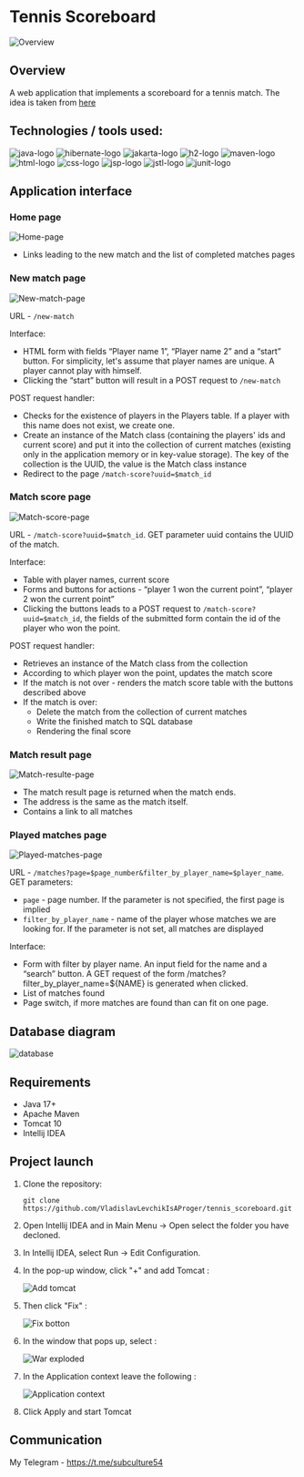 # Tennis Scoreboard

![Overview](https://github.com/VladislavLevchikIsAProger/tennis_scoreboard/assets/153897612/1087e983-d3b1-4aff-ba5f-3dd1834fc9d3)

## Overview

A web application that implements a scoreboard for a tennis match. The idea is taken from [here](https://zhukovsd.github.io/java-backend-learning-course/Projects/TennisScoreboard/)

## Technologies / tools used:
![java-logo](https://github.com/VladislavLevchikIsAProger/tennis_scoreboard/assets/153897612/bc1ab298-7a78-42ec-8813-05b38668310e)
![hibernate-logo](https://github.com/VladislavLevchikIsAProger/tennis_scoreboard/assets/153897612/071df0a5-79ef-4435-9c98-5a9b2383d420)
![jakarta-logo](https://github.com/VladislavLevchikIsAProger/tennis_scoreboard/assets/153897612/0d339161-2abb-419e-9918-e6347b7c686e)
![h2-logo](https://github.com/VladislavLevchikIsAProger/tennis_scoreboard/assets/153897612/3e65f8a8-a9a7-44bc-85c8-42d173338c74)
![maven-logo](https://github.com/VladislavLevchikIsAProger/tennis_scoreboard/assets/153897612/159c5f30-83db-49a2-906a-fc92a071eeff)
![html-logo](https://github.com/VladislavLevchikIsAProger/tennis_scoreboard/assets/153897612/cf73900e-a565-405d-b7dd-cc05f9429c2f)
![css-logo](https://github.com/VladislavLevchikIsAProger/tennis_scoreboard/assets/153897612/d7d9ecf6-1cfb-4fe1-ba32-dd43d59921a8)
![jsp-logo](https://github.com/VladislavLevchikIsAProger/tennis_scoreboard/assets/153897612/dc929923-33e6-4d73-a4c0-6eb3638b6ab5)
![jstl-logo](https://github.com/VladislavLevchikIsAProger/tennis_scoreboard/assets/153897612/782f3a65-deb3-4fd2-9021-e8dfbb387cad)
![junit-logo](https://github.com/VladislavLevchikIsAProger/tennis_scoreboard/assets/153897612/a1a05826-fecb-4b7a-827c-946ffc72da32)


## Application interface

### Home page

![Home-page](https://github.com/VladislavLevchikIsAProger/tennis_scoreboard/assets/153897612/26ac65bb-4052-4264-b448-cf942fa6ffee)

 - Links leading to the new match and the list of completed matches pages

### New match page

![New-match-page](https://github.com/VladislavLevchikIsAProger/tennis_scoreboard/assets/153897612/3c7ba520-f151-4da2-8c2d-5722cde18dbd)

URL - `/new-match`

Interface:

 - HTML form with fields “Player name 1”, “Player name 2” and a “start” button. For simplicity, let's assume that player names are unique. A player cannot play with himself.
 - Clicking the “start” button will result in a POST request to `/new-match`

POST request handler:

 - Checks for the existence of players in the Players table. If a player with this name does not exist, we create one.
 - Create an instance of the Match class (containing the players' ids and current score) and put it into the collection of current matches (existing only in the application memory or in key-value storage). The key of the collection is the UUID, the value is the Match class instance
 - Redirect to the page `/match-score?uuid=$match_id`


### Match score page

![Match-score-page](https://github.com/VladislavLevchikIsAProger/tennis_scoreboard/assets/153897612/b5aa3411-fbfe-4b82-942f-ed10e51503f1)

URL - `/match-score?uuid=$match_id`. GET parameter uuid contains the UUID of the match.

Interface:

 - Table with player names, current score
 - Forms and buttons for actions - “player 1 won the current point”, “player 2 won the current point”
 - Clicking the buttons leads to a POST request to `/match-score?uuid=$match_id`, the fields of the submitted form contain the id of the player who won the point.

POST request handler:

 - Retrieves an instance of the Match class from the collection
 - According to which player won the point, updates the match score
 - If the match is not over - renders the match score table with the buttons described above
 - If the match is over:
   - Delete the match from the collection of current matches
   - Write the finished match to SQL database
   - Rendering the final score

### Match result page

![Match-resulte-page](https://github.com/VladislavLevchikIsAProger/tennis_scoreboard/assets/153897612/bf6f36cb-f4f3-49a9-9715-e786e8c0873f)

 - The match result page is returned when the match ends.
 - The address is the same as the match itself.
 - Contains a link to all matches


### Played matches page 

![Played-matches-page](https://github.com/VladislavLevchikIsAProger/tennis_scoreboard/assets/153897612/14e69fbe-a72d-4b8b-a6db-d5c59a3cbe01)

URL - `/matches?page=$page_number&filter_by_player_name=$player_name`. GET parameters:
 - `page` - page number. If the parameter is not specified, the first page is implied
 - `filter_by_player_name` - name of the player whose matches we are looking for. If the parameter is not set, all matches are displayed

Interface:

 - Form with filter by player name. An input field for the name and a “search” button. A GET request of the form /matches?filter_by_player_name=${NAME} is generated when clicked.
 - List of matches found
 - Page switch, if more matches are found than can fit on one page.

## Database diagram

![database](https://github.com/VladislavLevchikIsAProger/tennis_scoreboard/assets/153897612/4285a97a-c018-402e-993d-4f419f64d235)

## Requirements
  + Java 17+
  + Apache Maven
  + Tomcat 10
  + Intellij IDEA

## Project launch

1. Clone the repository:
   ```
   git clone https://github.com/VladislavLevchikIsAProger/tennis_scoreboard.git
   ```

2. Open Intellij IDEA and in Main Menu -> Open select the folder you have decloned.
   
3. In Intellij IDEA, select Run -> Edit Configuration.
  
4. In the pop-up window, click "+" and add Tomcat :
   
    ![Add tomcat](https://github.com/VladislavLevchikIsAProger/tennis_scoreboard/assets/153897612/66f677af-ce05-4676-8dc7-09bc8cbf5db5)

5. Then click "Fix" : 

    ![Fix botton](https://github.com/VladislavLevchikIsAProger/currency_exchange/assets/153897612/516b7afb-42ef-4374-b96e-2a49d3f866c9)

6. In the window that pops up, select :

   ![War exploded](https://github.com/VladislavLevchikIsAProger/tennis_scoreboard/assets/153897612/f9c8ffed-8f6f-41a7-8fe7-3e0cab9708d4)


7. In the Application context leave the following :
   
   ![Application context](https://github.com/VladislavLevchikIsAProger/currency_exchange/assets/153897612/895091c7-dd29-49b9-8edc-c9b5f29cf018)

8. Click Apply and start Tomcat

## Communication
My Telegram - https://t.me/subculture54
